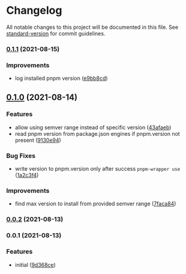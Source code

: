 # Changelog

All notable changes to this project will be documented in this file. See [standard-version](https://github.com/conventional-changelog/standard-version) for commit guidelines.

### [0.1.1](https://github.com/Djaler/pnpm-wrapper/compare/v0.1.0...v0.1.1) (2021-08-15)


### Improvements

* log installed pnpm version ([e9bb8cd](https://github.com/Djaler/pnpm-wrapper/commit/e9bb8cd0306ab3910a628c05dae8fb14f92e85b6))

## [0.1.0](https://github.com/Djaler/pnpm-wrapper/compare/v0.0.2...v0.1.0) (2021-08-14)


### Features

* allow using semver range instead of specific version ([43afaeb](https://github.com/Djaler/pnpm-wrapper/commit/43afaebbbed2c9f2968164adf8a8887f5661ef70))
* read pnpm version from package.json engines if pnpm.version not present ([9130e94](https://github.com/Djaler/pnpm-wrapper/commit/9130e94ee2d4eac6b8c312b4b9f171565cdcfdfe))


### Bug Fixes

* write version to pnpm.version only after success `pnpm-wrapper use` ([1a2c3f4](https://github.com/Djaler/pnpm-wrapper/commit/1a2c3f42882cdc6e21b3470f45146148ffce018a))


### Improvements

* find max version to install from provided semver range ([7faca84](https://github.com/Djaler/pnpm-wrapper/commit/7faca842a0b7e5a74c8a60c693dba5ddb1d667fb))

### [0.0.2](https://github.com/Djaler/pnpm-wrapper/compare/v0.0.1...v0.0.2) (2021-08-13)

### 0.0.1 (2021-08-13)


### Features

* initial ([9d368ce](https://github.com/Djaler/pnpm-wrapper/commit/9d368ce095a9dc956387629e2ee2970eba7332f2))
